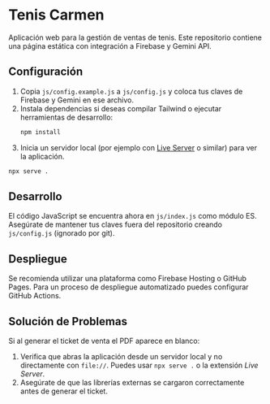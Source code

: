 # Tenis Carmen

Aplicación web para la gestión de ventas de tenis. Este repositorio contiene una página estática con integración a Firebase y Gemini API.

## Configuración

1. Copia `js/config.example.js` a `js/config.js` y coloca tus claves de Firebase y Gemini en ese archivo.
2. Instala dependencias si deseas compilar Tailwind o ejecutar herramientas de desarrollo:
   ```bash
   npm install
   ```
3. Inicia un servidor local (por ejemplo con [Live Server](https://marketplace.visualstudio.com/items?itemName=ritwickdey.LiveServer) o similar) para ver la aplicación.

```bash
npx serve .
```

## Desarrollo

El código JavaScript se encuentra ahora en `js/index.js` como módulo ES. Asegúrate de mantener tus claves fuera del repositorio creando `js/config.js` (ignorado por git).

## Despliegue

Se recomienda utilizar una plataforma como Firebase Hosting o GitHub Pages. Para un proceso de despliegue automatizado puedes configurar GitHub Actions.

## Solución de Problemas

Si al generar el ticket de venta el PDF aparece en blanco:

1. Verifica que abras la aplicación desde un servidor local y no directamente con `file://`. Puedes usar `npx serve .` o la extensión *Live Server*.
2. Asegúrate de que las librerías externas se cargaron correctamente antes de generar el ticket.
